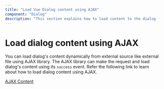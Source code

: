 ```yaml
---
title: "Load Vue Dialog content using AJAX"
component: "Dialog"
description: "This section explains how to load content to the dialog from external sources, built-in alert and confirmation modal in Syncfusion Vue Dialog component."
---
```


# Load dialog content using AJAX

You can load dialog's content dynamically from external source like external file using AJAX library.
The AJAX library can make the request and load dialog's content using its `success` event.
Refer the following link to learn about how to load dialog content using AJAX.

[AJAX Content](https://ej2.syncfusion.com/vue/demos/#/material/dialog/dialog-contents-via-ajax.html)

